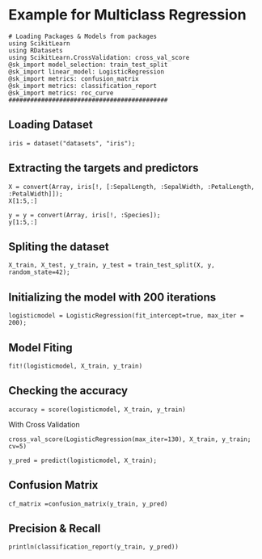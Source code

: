 <!--This file was generated, do not modify it.-->
# Example for Multiclass Regression

```julia:ex1
# Loading Packages & Models from packages
using ScikitLearn
using RDatasets
using ScikitLearn.CrossValidation: cross_val_score
@sk_import model_selection: train_test_split
@sk_import linear_model: LogisticRegression
@sk_import metrics: confusion_matrix
@sk_import metrics: classification_report
@sk_import metrics: roc_curve
############################################
```

## Loading Dataset

```julia:ex2
iris = dataset("datasets", "iris");
```

## Extracting the targets and predictors

```julia:ex3
X = convert(Array, iris[!, [:SepalLength, :SepalWidth, :PetalLength, :PetalWidth]]);
X[1:5,:]
```

```julia:ex4
y = y = convert(Array, iris[!, :Species]);
y[1:5,:]
```

## Spliting the dataset

```julia:ex5
X_train, X_test, y_train, y_test = train_test_split(X, y, random_state=42);
```

## Initializing the model with 200 iterations

```julia:ex6
logisticmodel = LogisticRegression(fit_intercept=true, max_iter = 200);
```

## Model Fiting

```julia:ex7
fit!(logisticmodel, X_train, y_train)
```

## Checking the accuracy

```julia:ex8
accuracy = score(logisticmodel, X_train, y_train)
```

With Cross Validation

```julia:ex9
cross_val_score(LogisticRegression(max_iter=130), X_train, y_train; cv=5)

y_pred = predict(logisticmodel, X_train);
```

## Confusion Matrix

```julia:ex10
cf_matrix =confusion_matrix(y_train, y_pred)
```

## Precision & Recall

```julia:ex11
println(classification_report(y_train, y_pred))
```

